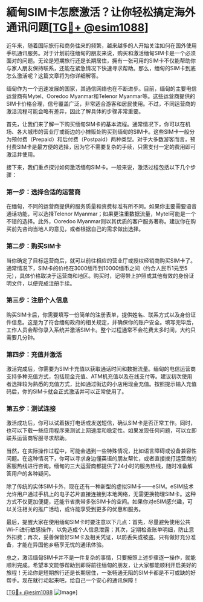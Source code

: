 # 緬甸SIM卡怎麽激活？让你轻松搞定海外通讯问题[[TG💪+ @esim1088](https://t.me/s/esim1088)]

近年来，随着国际旅行和商务往来的频繁，越来越多的人开始关注如何在国外使用手机通讯服务。对于计划前往缅甸的朋友来说，购买和激活缅甸SIM卡是一个必须面对的问题。无论是短期旅行还是长期居住，拥有一张可用的SIM卡不仅能帮助你与家人朋友保持联系，还能在紧急情况下快速寻求帮助。那么，缅甸的SIM卡到底怎么激活呢？这篇文章将为你详细解答。

缅甸作为一个迅速发展的国家，其通信网络也在不断进步。目前，缅甸的主要电信运营商有Mytel、Ooredoo Myanmar和Telenor Myanmar等。这些运营商提供的SIM卡价格合理，信号覆盖广泛，非常适合游客和居民使用。不过，不同运营商的激活流程可能会略有差异，因此了解具体的步骤非常重要。

首先，让我们来了解一下购买缅甸SIM卡的基本流程。通常情况下，你可以在机场、各大城市的营业厅或街边的小摊贩处购买到缅甸的SIM卡。这些SIM卡一般分为预付费（Prepaid）和后付费（Postpaid）两种类型。对于大多数游客而言，预付费SIM卡是最方便的选择，因为它不需要复杂的手续，只需支付一定的费用即可激活并使用。

接下来，我们重点探讨如何激活缅甸SIM卡。一般来说，激活过程包括以下几个步骤：

### 第一步：选择合适的运营商

在缅甸，不同的运营商提供的服务质量和资费标准有所不同。如果你主要需要语音通话功能，可以选择Telenor Myanmar；如果更注重数据流量，Mytel可能是一个不错的选择。此外，Ooredoo Myanmar则以其优质的客户服务著称。建议你在购买前先咨询当地人的意见，或者根据自己的需求做出选择。

### 第二步：购买SIM卡

当你确定了目标运营商后，就可以前往相应的营业厅或授权经销商购买SIM卡了。通常情况下，SIM卡的价格在3000缅币到10000缅币之间（约合人民币1元至5元），具体价格取决于运营商和地区。购买时，记得带上护照或其他有效的身份证明文件，以便完成注册手续。

### 第三步：注册个人信息

购买SIM卡后，你需要填写一份简单的注册表单，提供姓名、联系方式以及身份证件信息。这是为了符合缅甸政府的相关规定，并确保你的账户安全。填写完毕后，工作人员会帮你录入系统并激活SIM卡。整个过程通常不会花费太多时间，大约只需要几分钟。

### 第四步：充值并激活

激活完成后，你需要为SIM卡充值以获取通话时间和数据流量。缅甸的电信运营商支持多种充值方式，包括现金充值、ATM机充值以及在线支付等。建议初次使用者选择较为熟悉的充值方式，比如通过街边的小店用现金充值。按照提示输入充值码后，你的SIM卡就会正式激活并可以正常使用了。

### 第五步：测试连接

激活成功后，你可以试着拨打电话或发送短信，确认SIM卡是否正常工作。同时，也可以下载一些应用程序来测试上网速度和稳定性。如果发现任何问题，可以立即联系运营商客服寻求帮助。

当然，在实际操作过程中，可能会遇到一些特殊情况，比如语言障碍或设备兼容性问题。在这种情况下，你可以寻求身边懂英语的朋友帮忙，或者直接拨打运营商的客服热线进行咨询。缅甸的三大运营商都提供了24小时的服务热线，随时准备解答用户的各种疑问。

除了传统的实体SIM卡外，现在还有一种新型的虚拟SIM卡——eSIM。eSIM技术允许用户通过手机上的电子芯片直接连接到本地网络，无需更换物理SIM卡。这种方式不仅更加便捷，还能节省携带多张SIM卡的空间。如果你对eSIM感兴趣，可以关注相关的推广活动，或许能享受到更多的优惠和服务。

最后，提醒大家在使用缅甸SIM卡时要注意以下几点：首先，尽量避免使用公共Wi-Fi进行敏感操作，以免造成个人信息泄露；其次，定期检查账单明细，防止意外扣费；再次，妥善保管好SIM卡及相关凭证，以防丢失或被盗。只有做好充分准备，才能在异国他乡畅享无忧的通讯体验。

总之，激活缅甸SIM卡并不是一件复杂的事情，只要按照上述步骤逐一操作，就能顺利完成。希望本文能够帮助到即将前往缅甸的朋友，让大家都能顺利开启美好的旅程！无论你是短期旅行还是长期居住，一张畅通无阻的SIM卡都是不可或缺的好帮手。现在就行动起来吧，给自己一个安心的通讯保障！

[[TG💪+ @esim1088](https://t.me/s/esim1088) ![Image](https://i.postimg.cc/4NQfJmqS/Snipaste-2025-05-13-00-14-12.png)]